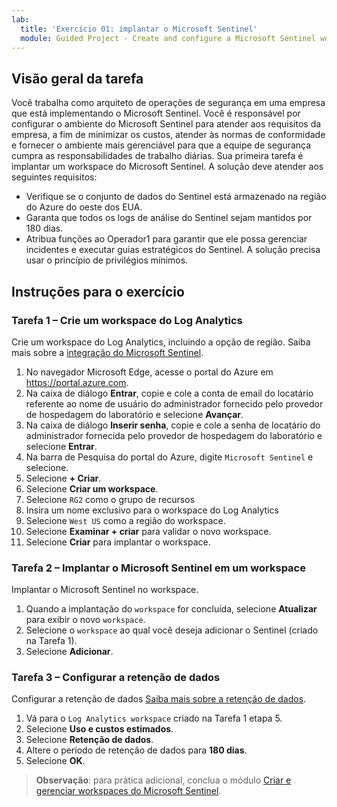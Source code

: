 ```yaml
---
lab:
  title: 'Exercício 01: implantar o Microsoft Sentinel'
  module: Guided Project - Create and configure a Microsoft Sentinel workspace
---
```


## Visão geral da tarefa

Você trabalha como arquiteto de operações de segurança em uma empresa que está implementando o Microsoft Sentinel. Você é responsável por configurar o ambiente do Microsoft Sentinel para atender aos requisitos da empresa, a fim de minimizar os custos, atender às normas de conformidade e fornecer o ambiente mais gerenciável para que a equipe de segurança cumpra as responsabilidades de trabalho diárias.
Sua primeira tarefa é implantar um workspace do Microsoft Sentinel. A solução deve atender aos seguintes requisitos:

- Verifique se o conjunto de dados do Sentinel está armazenado na região do Azure do oeste dos EUA.
- Garanta que todos os logs de análise do Sentinel sejam mantidos por 180 dias.
- Atribua funções ao Operador1 para garantir que ele possa gerenciar incidentes e executar guias estratégicos do Sentinel. A solução precisa usar o princípio de privilégios mínimos.

## Instruções para o exercício

### Tarefa 1 – Crie um workspace do Log Analytics

Crie um workspace do Log Analytics, incluindo a opção de região. Saiba mais sobre a [integração do Microsoft Sentinel](https://learn.microsoft.com/azure/sentinel/quickstart-onboard).

  1. No navegador Microsoft Edge, acesse o portal do Azure em <https://portal.azure.com>.
  1. Na caixa de diálogo **Entrar**, copie e cole a conta de email do locatário referente ao nome de usuário do administrador fornecido pelo provedor de hospedagem do laboratório e selecione **Avançar**.
  1. Na caixa de diálogo **Inserir senha**, copie e cole a senha de locatário do administrador fornecida pelo provedor de hospedagem do laboratório e selecione **Entrar**.
  1. Na barra de Pesquisa do portal do Azure, digite `Microsoft Sentinel` e selecione.
  1. Selecione **+ Criar**.
  1. Selecione **Criar um workspace**.
  1. Selecione `RG2` como o grupo de recursos
  1. Insira um nome exclusivo para o workspace do Log Analytics
  1. Selecione `West US` como a região do workspace.
  1. Selecione **Examinar + criar** para validar o novo workspace.
  1. Selecione **Criar** para implantar o workspace.

### Tarefa 2 – Implantar o Microsoft Sentinel em um workspace

Implantar o Microsoft Sentinel no workspace.

  1. Quando a implantação do `workspace` for concluída, selecione **Atualizar** para exibir o novo `workspace`.
  1. Selecione o `workspace` ao qual você deseja adicionar o Sentinel (criado na Tarefa 1).
  1. Selecione **Adicionar**.

### Tarefa 3 – Configurar a retenção de dados

Configurar a retenção de dados [Saiba mais sobre a retenção de dados](https://learn.microsoft.com/azure/azure-monitor/logs/data-retention-archive).

  1. Vá para o `Log Analytics workspace` criado na Tarefa 1 etapa 5.
  1. Selecione **Uso e custos estimados**.
  1. Selecione **Retenção de dados**.
  1. Altere o período de retenção de dados para **180 dias**.
  1. Selecione **OK**.

>**Observação**: para prática adicional, conclua o módulo [Criar e gerenciar workspaces do Microsoft Sentinel](https://learn.microsoft.com/training/modules/create-manage-azure-sentinel-workspaces/).
